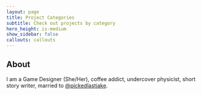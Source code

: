 ```yaml
---
layout: page
title: Project Categories
subtitle: Check out projects by category
hero_height: is-medium
show_sidebar: false
callouts: callouts
---
```

## About

I am a Game Designer (She/Her), coffee addict, undercover physicist, short story writer, married to 
[@pickedlastjake](https://twitter.com/pickedlastjake).